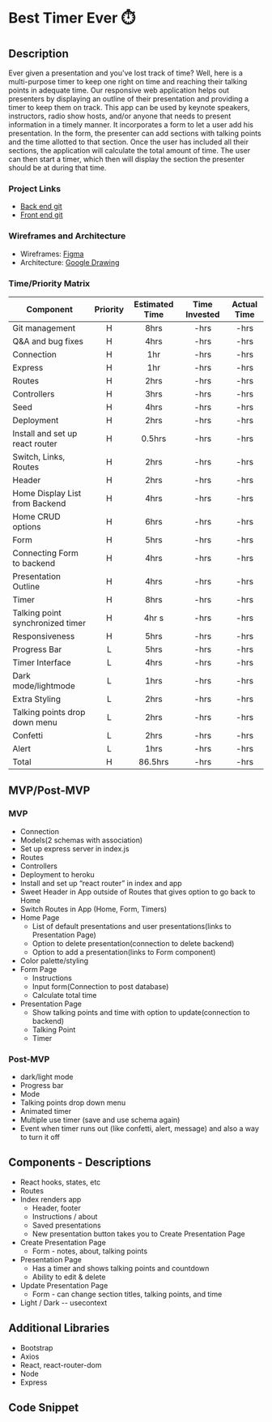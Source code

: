 # Best Timer Ever ⏱️
## Description
Ever given a presentation and you've lost track of time? Well, here is a  multi-purpose timer to keep one right on time and reaching their talking points in adequate time. Our responsive web application helps out presenters by displaying an outline of their presentation and providing a timer to keep them on track. This app can be used by keynote speakers, instructors, radio show hosts, and/or anyone that needs to present information in a timely manner. It incorporates a form to let a user add his presentation. In the form, the presenter can add sections with talking points and the time allotted to that section. Once the user has included all their sections, the application will calculate the total amount of time. The user can then start a timer, which then will display the section the presenter should be at during that time.  
### Project Links
- [Back end git](https://github.com/pascuas/project3-backend) 
- [Front end git](https://github.com/alyssariah/project3-frontend)
### Wireframes and Architecture
- Wireframes: [Figma](https://www.figma.com/file/YYKI41CzLE6mq3nKCqlpzO/Best-Meeting-Timer?node-id=0%3A1)
- Architecture: [Google Drawing](https://docs.google.com/drawings/d/1QnfQrfsA5B_Z0-H4OkIHzYKonrOfJGI1wSDYNjucwVM/edit)
### Time/Priority Matrix
| Component | Priority | Estimated Time | Time Invested | Actual Time |
| --- | :---: |  :---: | :---: | :---: |
| Git management | H | 8hrs | -hrs | -hrs |
| Q&A and bug fixes | H | 4hrs | -hrs | -hrs |
| Connection | H | 1hr | -hrs | -hrs |
| Express  | H | 1hr | -hrs | -hrs |
| Routes | H | 2hrs | -hrs | -hrs |
| Controllers | H | 3hrs | -hrs | -hrs |
| Seed | H | 4hrs | -hrs | -hrs |
| Deployment | H | 2hrs | -hrs | -hrs |
| Install and set up react router | H | 0.5hrs | -hrs | -hrs |
| Switch, Links, Routes | H | 2hrs | -hrs | -hrs |
| Header| H | 2hrs | -hrs | -hrs |
| Home Display List from Backend | H | 4hrs | -hrs | -hrs |
| Home CRUD options | H | 6hrs | -hrs | -hrs |
| Form | H | 5hrs | -hrs | -hrs |
| Connecting Form to backend | H | 4hrs | -hrs | -hrs |
| Presentation Outline | H | 4hrs| -hrs | -hrs |
| Timer | H | 8hrs | -hrs | -hrs |
| Talking point synchronized timer | H | 4hr s| -hrs | -hrs |
| Responsiveness | H | 5hrs | -hrs | -hrs |
| Progress Bar | L | 5hrs | -hrs | -hrs |
| Timer Interface | L | 4hrs | -hrs | -hrs |
| Dark mode/lightmode | L | 1hrs| -hrs | -hrs |
| Extra Styling | L | 2hrs | -hrs | -hrs |
| Talking points drop down menu | L | 2hrs | -hrs | -hrs |
| Confetti | L | 2hrs | -hrs | -hrs |
| Alert | L | 1hrs| -hrs | -hrs |
| Total | H | 86.5hrs| -hrs | -hrs |
## MVP/Post-MVP
### MVP
- Connection
- Models(2 schemas with association)
- Set up express server in index.js
- Routes
- Controllers
- Deployment to heroku
- Install and set up “react router” in index and app
- Sweet Header in App outside of Routes that gives option to go back to Home
- Switch Routes in App (Home, Form, Timers)
- Home Page
    - List of default presentations and user presentations(links to Presentation Page)
    - Option to delete presentation(connection to delete backend)
    - Option to add a presentation(links to Form component)
- Color palette/styling
- Form Page
    - Instructions
    - Input form(Connection to post database)
    - Calculate total time
- Presentation Page
    - Show talking points and time with option to update(connection to backend)
    - Talking Point
    - Timer
### Post-MVP
- dark/light mode
- Progress bar
- Mode
- Talking points drop down menu
- Animated timer
- Multiple use timer (save and use schema again)
- Event when timer runs out (like confetti, alert, message) and also a way to turn it off
## Components - Descriptions
- React hooks, states, etc
- Routes
- Index renders app
    - Header, footer
    - Instructions / about
    - Saved presentations
    - New presentation button takes you to Create Presentation Page
- Create Presentation Page
    - Form - notes, about, talking points
- Presentation Page
    - Has a timer and shows talking points and countdown
    - Ability to edit & delete
- Update Presentation Page
    - Form - can change section titles, talking points, and time
- Light / Dark -- usecontext
## Additional Libraries
- Bootstrap
- Axios
- React, react-router-dom
- Node
- Express
## Code Snippet
